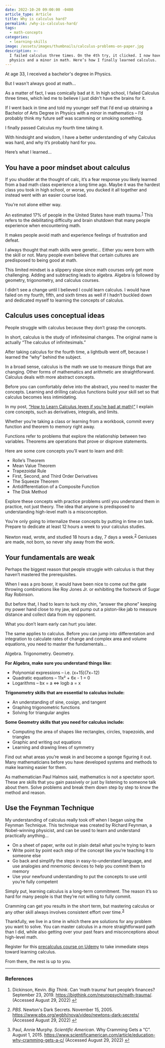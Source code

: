 ```yaml
---
date: 2022-10-20 09:00:00 -0400
article_type: Article
title: Why is calculus hard?
permalink: /why-is-calculus-hard/
tags:
  - math-concepts
categories:
  - learning-skills
image: /assets/images/thumbnails/calculus-problems-on-paper.jpg
description: >-
  I failed calculus three times. On the 4th try, it clicked. I now have a BA in
  physics and a minor in math. Here’s how I finally learned calculus.
---
```

At age 33, I received a bachelor's degree in Physics.

But I wasn't always good at math…

As a matter of fact, I was comically bad at it. In high school, I failed Calculus three times, which led me to believe I just didn't have the brains for it.

If I went back in time and told my younger self that I’d end up obtaining a Bachelor of Arts Degree in Physics with a minor in mathematics – I’d probably think my future self was scamming or smoking something.

I finally passed Calculus my fourth time taking it.

With hindsight and wisdom, I have a better understanding of why Calculus was hard, and why it’s probably hard for you.

Here’s what I learned…

## You have a poor mindset about calculus

If you shudder at the thought of calc, it’s a fear response you likely learned from a bad math class experience a long time ago. Maybe it was the hardest class you took in high school, or worse, you ducked it all together and instead went with an easier course load.

You’re not alone either way.

An estimated 17% of people in the United States have math trauma.<sup id="fnref:1" role="doc-noteref"><a class="footnote" rel="footnote" href="#fn:1">1</a></sup> This refers to the debilitating difficulty and brain shutdown that many people experience when encountering math.

It makes people avoid math and experience feelings of frustration and defeat.

I always thought that math skills were genetic… Either you were born with the skill or not. Many people even believe that certain cultures are predisposed to being good at math.

This limited mindset is a slippery slope since math courses only get more challenging. Adding and subtracting leads to algebra. Algebra is followed by geometry, trigonometry, and calculus courses.

I didn’t see a change until I believed I could learn calculus. I would have failed on my fourth, fifth, and sixth times as well if I hadn’t buckled down and dedicated myself to learning the concepts of calculus.

## Calculus uses conceptual ideas

People struggle with calculus because they don’t grasp the concepts.

In short, calculus is the study of infinitesimal changes. The original name is actually “The calculus of infinitesimals.”

After taking calculus for the fourth time, a lightbulb went off, because I learned the “why” behind the subject.

In a broad sense, calculus is the math we use to measure things that are changing. Other forms of mathematics and arithmetic are straightforward. Calculus deals with more abstract concepts.

Before you can comfortably delve into the abstract, you need to master the concepts. Learning and drilling calculus functions build your skill set so that calculus becomes less intimidating.

In my post, [“How to Learn Calculus (even if you’re bad at math)”](https://edlatimore.com/how-to-learn-calculus/) I explain core concepts, such as derivatives, integrals, and limits.

Whether you’re taking a class or learning from a workbook, commit every function and theorem to memory right away.

Functions refer to problems that explore the relationship between two variables. Theorems are operations that prove or disprove statements.

Here are some core concepts you’ll want to learn and drill:

* Rolle’s Theorem
* Mean Value Theorem
* Trapezoidal Rule
* First, Second, and Third Order Derivatives
* The Squeeze Theorem
* Antidifferentiation of a Composite Function
* The Disk Method

Explore these concepts with practice problems until you understand them in practice, not just theory. The idea that anyone is predisposed to understanding high-level math is a misconception.

You’re only going to internalize these concepts by putting in time on task. Prepare to dedicate at least 12 hours a week to your calculus studies.

Newton read, wrote, and studied 18 hours a day, 7 days a week.<sup id="fnref:2" role="doc-noteref"><a class="footnote" rel="footnote" href="#fn:2">2</a></sup> Geniuses are made, not born, so never shy away from the work.

## Your fundamentals are weak

Perhaps the biggest reason that people struggle with calculus is that they haven’t mastered the prerequisites.

When I was a pro boxer, it would have been nice to come out the gate throwing combinations like Roy Jones Jr. or exhibiting the footwork of Sugar Ray Robinson.

But before that, I had to learn to tuck my chin, “answer the phone” keeping my power hand close to my jaw, and pump out a piston-like jab to measure distance and collect data from my opponent.

What you don’t learn early can hurt you later.

The same applies to calculus. Before you can jump into differentation and integration to calculate rates of change and complex area and volume equations, you need to master the fundamentals…

Algebra. Trigonometry. Geometry.

**For Algebra, make sure you understand things like:**

* Polynomial expressions – i.e. (x+15)(7x−12)
* Quadratic equations – 11x² + 6x - 1 = 0
* Logarithms – bx = a ⇔ logb a = x

**Trigonometry skills that are essential to calculus include:**

* An understanding of sine, cosign, and tangent
* Graphing trigonometric functions
* Solving for triangular angles

**Some Geometry skills that you need for calculus include:**

* Computing the area of shapes like rectangles, circles, trapezoids, and triangles
* Graphic and writing out equations
* Learning and drawing lines of symmetry

Find out what areas you’re weak in and become a sponge figuring it out. Many mathematicians before you have developed systems and methods to make learning easier for them.

As mathematician Paul Halmos said, mathematics is not a spectator sport. These are skills that you gain passively or just by listening to someone talk about them. Solve problems and break them down step by step to know the method and reason.

## Use the Feynman Technique

My understanding of calculus really took off when I began using the Feynman Technique. This technique was created by Richard Feynman, a Nobel-winning physicist, and can be used to learn and understand practically anything…

* On a sheet of paper, write out in plain detail what you’re trying to learn
* Write point by point each step of the concept like you’re teaching it to someone else
* Go back and simplify the steps in easy-to-understand language, and use analogies and mnemonic devices to help you commit them to memory
* Use your newfound understanding to put the concepts to use until you’re fully competent

Simply put, learning calculus is a long-term commitment. The reason it’s so hard for many people is that they’re not willing to fully commit.

Cramming can get you results in the short term, but mastering calculus or any other skill always involves consistent effort over time.<sup id="fnref:3" role="doc-noteref"><a class="footnote" rel="footnote" href="#fn:3">3</a></sup>

Thankfully, we live in a time in which there are solutions for any problem you want to solve. You can master calculus in a more straightforward path than I did, while also getting over your past fears and misconceptions about high-level math.

Register for this [precalculus course on Udemy](https://www.udemy.com/course/trig-by-krista-king/) to take immediate steps toward learning calculus.

From there, the rest is up to you.

---

### References

<div class="footnotes" role="doc-endnotes"><ol><li id="fn:1" role="doc-endnote"><p>Dickinson, Kevin. <em>Big Think</em>. Can &lsquo;math trauma&rsquo; hurt people&rsquo;s finances? September 23, 2019. <a href="https://bigthink.com/neuropsych/math-trauma/">https://bigthink.com/neuropsych/math-trauma/</a>. (Accessed August 29, 2022)&nbsp;<a class="reversefootnote" role="doc-backlink" href="#fnref:1">↩</a></p></li><li id="fn:2" role="doc-endnote"><p><em>PBS</em>. Newton's Dark Secrets. November 15, 2005. <a href="https://www.pbs.org/wgbh/nova/video/newtons-dark-secrets/">https://www.pbs.org/wgbh/nova/video/newtons-dark-secrets/</a> (Accessed August 29, 2022)&nbsp;<a class="reversefootnote" role="doc-backlink" href="#fnref:2">↩</a></p></li><li id="fn:3" role="doc-endnote"><p>Paul, Annie Murphy. <em>Scientific American</em>. Why Cramming Gets a &ldquo;C&rdquo;. August 1, 2015. <a href="https://www.scientificamerican.com/article/education-why-cramming-gets-a-c/">https://www.scientificamerican.com/article/education-why-cramming-gets-a-c/</a> (Accessed August 29, 2022)&nbsp;<a class="reversefootnote" role="doc-backlink" href="#fnref:3">↩</a></p></li></ol></div>